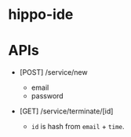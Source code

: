 # hippo-ide

# APIs

- [POST] /service/new
  - email
  - password
  
- [GET] /service/terminate/[id]
  - `id` is hash from `email` + `time`.